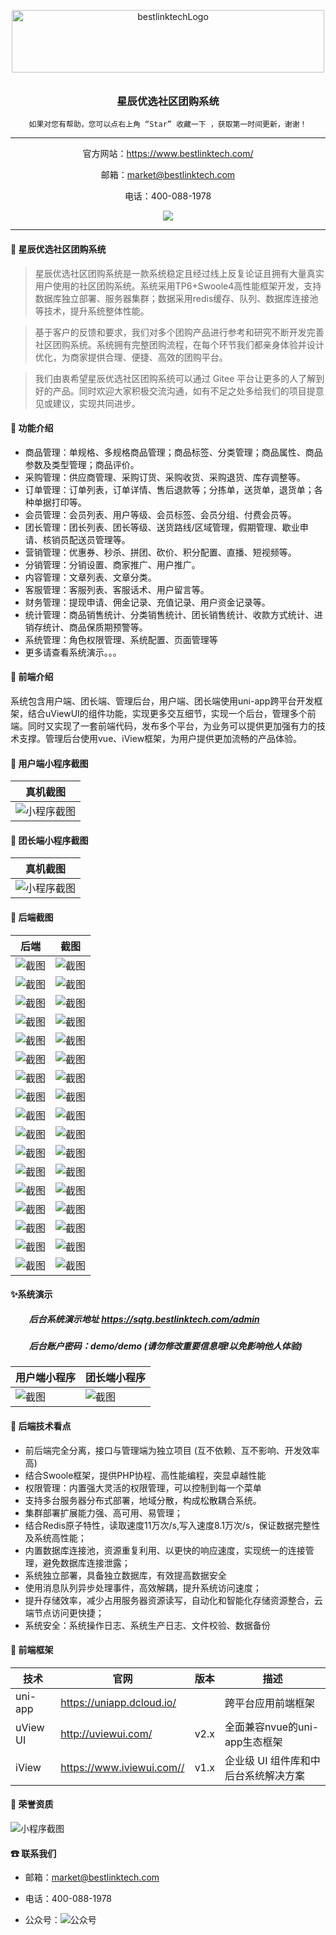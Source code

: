 

<p align="center">
    <img alt="bestlinktechLogo" src="https://gitee.com/bestlinktech/sqtg/raw/master/image/a0f755f6045375b938803c621be3705.png" width="500" height="100" style="margin-bottom: 10px;">
</p>

<div align="center">

<h3 align="center">星辰优选社区团购系统</h3>


```shell
如果对您有帮助，您可以点右上角 “Star” 收藏一下 ，获取第一时间更新，谢谢！
```

------------------------------------------------------------------------

官方网站：https://www.bestlinktech.com/ 

邮箱：market@bestlinktech.com

电话：400-088-1978


[![](https://img.shields.io/badge/点击访问官方网站-bestlinktech.com-brightgreen)](https://www.bestlinktech.com/ )



------------------------------------------------------------------------

</div>

#### 💐 星辰优选社区团购系统
> 星辰优选社区团购系统是一款系统稳定且经过线上反复论证且拥有大量真实用户使用的社区团购系统。系统采用TP6+Swoole4高性能框架开发，支持数据库独立部署、服务器集群；数据采用redis缓存、队列、数据库连接池等技术，提升系统整体性能。   

> 基于客户的反馈和要求，我们对多个团购产品进行参考和研究不断开发完善社区团购系统。系统拥有完整团购流程，在每个环节我们都亲身体验并设计优化，为商家提供合理、便捷、高效的团购平台。

> 我们由衷希望星辰优选社区团购系统可以通过 Gitee 平台让更多的人了解到好的产品。同时欢迎大家积极交流沟通，如有不足之处多给我们的项目提意见或建议，实现共同进步。     

#### 🍔 功能介绍
- 商品管理：单规格、多规格商品管理；商品标签、分类管理；商品属性、商品参数及类型管理；商品评价。
- 采购管理：供应商管理、采购订货、采购收货、采购退货、库存调整等。
- 订单管理：订单列表，订单详情、售后退款等；分拣单，送货单，退货单；各种单据打印等。
- 会员管理：会员列表、用户等级、会员标签、会员分组、付费会员等。
- 团长管理：团长列表、团长等级、送货路线/区域管理，假期管理、歇业申请、核销员配送员管理等。
- 营销管理：优惠券、秒杀、拼团、砍价、积分配置、直播、短视频等。
- 分销管理：分销设置、商家推广、用户推广。
- 内容管理：文章列表、文章分类。
- 客服管理：客服列表、客服话术、用户留言等。
- 财务管理：提现申请、佣金记录、充值记录、用户资金记录等。
- 统计管理：商品销售统计、分类销售统计、团长销售统计、收款方式统计、进销存统计、商品保质期预警等。
- 系统管理：角色权限管理、系统配置、页面管理等
- 更多请查看系统演示。。。

#### 🎃 前端介绍 

系统包含用户端、团长端、管理后台，用户端、团长端使用uni-app跨平台开发框架，结合uViewUI的组件功能，实现更多交互细节，实现一个后台，管理多个前端。同时又实现了一套前端代码，发布多个平台，为业务可以提供更加强有力的技术支撑。管理后台使用vue、iView框架，为用户提供更加流畅的产品体验。


#### 🎒 用户端小程序截图

| 真机截图 |
|---------------------|
| ![小程序截图](https://gitee.com/bestlinktech/sqtg/raw/master/image/01.jpg)  |

#### 🎒 团长端小程序截图

| 真机截图 |
|---------------------|
| ![小程序截图](https://gitee.com/bestlinktech/sqtg/raw/master/image/02.jpg)  |

#### 🎏 后端截图  

| 后端 | 截图 |
|---------------------|---------------------|
| ![截图](https://gitee.com/bestlinktech/sqtg/raw/master/image/1.png)  | ![截图](https://gitee.com/bestlinktech/sqtg/raw/master/image/2.png)  |
| ![截图](https://gitee.com/bestlinktech/sqtg/raw/master/image/3.png)  | ![截图](https://gitee.com/bestlinktech/sqtg/raw/master/image/4.png)  |
| ![截图](https://gitee.com/bestlinktech/sqtg/raw/master/image/5.png)  | ![截图](https://gitee.com/bestlinktech/sqtg/raw/master/image/6.png)  |
| ![截图](https://gitee.com/bestlinktech/sqtg/raw/master/image/7.png)  | ![截图](https://gitee.com/bestlinktech/sqtg/raw/master/image/8.png)  |
| ![截图](https://gitee.com/bestlinktech/sqtg/raw/master/image/9.png)  | ![截图](https://gitee.com/bestlinktech/sqtg/raw/master/image/10.png)  |
| ![截图](https://gitee.com/bestlinktech/sqtg/raw/master/image/11.png)  | ![截图](https://gitee.com/bestlinktech/sqtg/raw/master/image/12.png)  |
| ![截图](https://gitee.com/bestlinktech/sqtg/raw/master/image/13.png)  | ![截图](https://gitee.com/bestlinktech/sqtg/raw/master/image/14.png)  |
| ![截图](https://gitee.com/bestlinktech/sqtg/raw/master/image/15.png)  | ![截图](https://gitee.com/bestlinktech/sqtg/raw/master/image/16.png)  |
| ![截图](https://gitee.com/bestlinktech/sqtg/raw/master/image/17.png)  | ![截图](https://gitee.com/bestlinktech/sqtg/raw/master/image/18.png)  |
| ![截图](https://gitee.com/bestlinktech/sqtg/raw/master/image/19.png)  | ![截图](https://gitee.com/bestlinktech/sqtg/raw/master/image/20.png)  |
| ![截图](https://gitee.com/bestlinktech/sqtg/raw/master/image/21.png)  | ![截图](https://gitee.com/bestlinktech/sqtg/raw/master/image/22.png)  |
| ![截图](https://gitee.com/bestlinktech/sqtg/raw/master/image/23.png)  | ![截图](https://gitee.com/bestlinktech/sqtg/raw/master/image/24.png)  |
| ![截图](https://gitee.com/bestlinktech/sqtg/raw/master/image/25.png)  | ![截图](https://gitee.com/bestlinktech/sqtg/raw/master/image/26.png)  |
| ![截图](https://gitee.com/bestlinktech/sqtg/raw/master/image/27.png)  | ![截图](https://gitee.com/bestlinktech/sqtg/raw/master/image/28.png)  |
| ![截图](https://gitee.com/bestlinktech/sqtg/raw/master/image/29.png)  | ![截图](https://gitee.com/bestlinktech/sqtg/raw/master/image/30.png)  |
| ![截图](https://gitee.com/bestlinktech/sqtg/raw/master/image/31.png)  | ![截图](https://gitee.com/bestlinktech/sqtg/raw/master/image/32.png)  |
| ![截图](https://gitee.com/bestlinktech/sqtg/raw/master/image/33.png)  | ![截图](https://gitee.com/bestlinktech/sqtg/raw/master/image/34.png)  |




#### <h4>✨系统演示</h4>
<h5>&nbsp;&nbsp;&nbsp;&nbsp;&nbsp;&nbsp;&nbsp;&nbsp;&nbsp;后台系统演示地址 
<a  href="https://sqtg.bestlinktech.com/admin" target="_blank">https://sqtg.bestlinktech.com/admin</a>
</h5>
<h5>&nbsp;&nbsp;&nbsp;&nbsp;&nbsp;&nbsp;&nbsp;&nbsp;&nbsp;后台账户密码：demo/demo (请勿修改重要信息哦!以免影响他人体验)</h5>

| 用户端小程序 | 团长端小程序 |
|---------------------|---------------------|
| ![截图](https://gitee.com/bestlinktech/sqtg/raw/master/image/yh.jpg)  | ![截图](https://gitee.com/bestlinktech/sqtg/raw/master/image/tz.jpg)  |


#### 🍭 后端技术看点
- 前后端完全分离，接口与管理端为独立项目 (互不依赖、互不影响、开发效率高)
- 结合Swoole框架，提供PHP协程、高性能编程，突显卓越性能
- 权限管理：内置强大灵活的权限管理，可以控制到每一个菜单
- 支持多台服务器分布式部署，地域分散，构成松散耦合系统。
- 集群部署扩展能力强、高可用、易管理；
- 结合Redis原子特性，读取速度11万次/s,写入速度8.1万次/s，保证数据完整性及系统高性能；
- 内置数据库连接池，资源重复利用、以更快的响应速度，实现统一的连接管理，避免数据库连接泄露；
- 系统独立部署，具备独立数据库，有效提高数据安全
- 使用消息队列异步处理事件，高效解耦，提升系统访问速度；
- 提升存储效率，减少占用服务器资源读写，自动化和智能化存储资源整合，云端节点访问更快捷；
- 系统安全：系统操作日志、系统生产日志、文件校验、数据备份


#### 👒 前端框架  

| 技术 | 官网 | 版本 | 描述 |
| --- | --- | --- | --- |
| uni-app | https://uniapp.dcloud.io/ |  | 跨平台应用前端框架 | 
| uView UI | http://uviewui.com/ | v2.x | 全面兼容nvue的uni-app生态框架|
| iView | https://www.iviewui.com// | v1.x  | 企业级 UI 组件库和中后台系统解决方案 | 

#### 🧨 荣誉资质
![小程序截图](https://gitee.com/bestlinktech/sqtg/raw/master/image/zs2.png)

#### ☎ 联系我们
- 邮箱：market@bestlinktech.com

- 电话：400-088-1978

- 公众号：![公众号](https://gitee.com/bestlinktech/sqtg/raw/master/image/gzh.jpg)